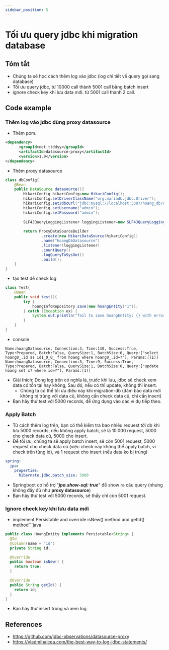 ```yaml
---
sidebar_position: 5
---
```


# Tối ưu query jdbc khi migration database

## Tóm tắt
- Chúng ta sẽ học cách thêm log vào jdbc (log chi tiết về query gọi sang database) 
- Tối ưu query jdbc, từ 10000 call thành 5001 call bằng batch insert
- ignore check key khi lưu data mới. từ 5001 call thành 2 call.

## Code example
### Thêm log vào jdbc dùng **proxy datasource**
- Thêm pom.
```xml
<dependency>
      <groupId>net.ttddyy</groupId>
      <artifactId>datasource-proxy</artifactId>
      <version>1.9</version>
</dependency>
```
- Thêm proxy datasource
```java
class dbConfig{
    @Bean
    public DataSource datasource(){
        HikariConfig hikariConfig=new HikariConfig();
        hikariConfig.setDriverClassName("org.mariadb.jdbc.Driver");
        hikariConfig.setJdbcUrl("jdbc:mysql://localhost:3307/hoang_db?useSSL=false&useUnicode=yes&characterEncoding=UTF-8");
        hikariConfig.setUsername("admin");
        hikariConfig.setPassword("admin");
    
        SLF4JQueryLoggingListener loggingListener=new SLF4JQueryLoggingListener();
    
        return ProxyDataSourceBuilder
                .create(new HikariDataSource(hikariConfig))
                .name("hoangDbDatasource")
                .listener(loggingListener)
                .countQuery()
                .logQueryToSysOut()
                .build();
    }
}
```
- tạo test để check log
```java
class Test{
    @Bean
    public void test(){
        try {
            hoangInfoRepository.save(new hoangEntity("1"));
        } catch (Exception ex) {
            System.out.println("fail to save hoangEntity: {} with error" + ex);
        }
    }
}
```
- console
```
Name:hoangDatasource, Connection:3, Time:110, Success:True, Type:Prepared, Batch:False, QuerySize:1, BatchSize:0, Query:["select hoang0_.id as id1_0_0_ from hoang where hoang0_.id=?"], Params:[(1)]
Name:hoangDatasource, Connection:3, Time:9, Success:True, Type:Prepared, Batch:False, QuerySize:1, BatchSize:0, Query:["update hoang set x? where id=?"], Params:[1)]
```
- Giải thích: Dòng log trên có nghĩa là, trước khi lưu, jdbc sẽ check xem data có tồn tại hay không, Sau đó, nếu có thì update, không thì insert.
  - Chúng ta có thể tối ưu điều này khi migration-db (đảm bảo data mới không bị trùng với data cũ, không cần check data cũ, chỉ cần insert)
- Bạn hãy thử test với 5000 records, để ứng dụng vào các ví dụ tiếp theo.

### Apply Batch
- Từ cách thêm log trên, bạn có thể kiểm tra bao nhiêu request tới db khi lưu 5000 records, nếu không apply batch, sẽ là 10.000 request, 5000 cho check data cũ, 5000 cho insert.
- Để tối ưu, chúng ta sẽ apply batch insert, sẽ còn 5001 request, 5000 request cho check data cũ (việc check này không thể apply batch, vì check trên từng id), và 1 request cho insert (nếu data ko bị trùng)
```yaml
spring:
  jpa:
    properties:
      hibernate.jdbc.batch_size: 5000
```
- Springboot có hỗ trợ "**_jpa.show-sql: true_**" để show ra câu query (nhưng không đầy đủ như **proxy datasource**)
- Bạn hãy thử test với 5000 records, sẽ thấy chỉ còn 5001 request.

### Ignore check key khi lưu data mới
- implement Persistable and override isNew() method and getId() method```java
```java
public class HoangEntity implements Persistable<String> {
  @Id
  @Column(name = "id")
  private String id;

  @Override
  public boolean isNew() {
    return true;
  }

  @Override
  public String getId() {
    return id;
  }
}
```

- Bạn hãy thử insert trùng và xem log.

## References
- https://github.com/jdbc-observations/datasource-proxy
- https://vladmihalcea.com/the-best-way-to-log-jdbc-statements/